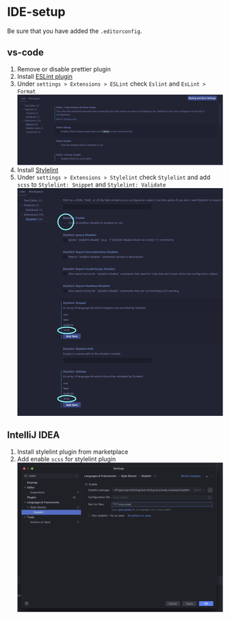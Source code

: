 # IDE-setup

Be sure that you have added the `.editorconfig`.

## vs-code

1. Remove or disable prettier plugin
2. Install [ESLint plugin](https://marketplace.visualstudio.com/items?itemName=dbaeumer.vscode-eslint)
3. Under `settings > Extensions > ESLint` check `Eslint` and `EsLint > Format`
![ESLint settings](./images/eslint.png)
4. Install [Stylelint](https://marketplace.visualstudio.com/items?itemName=stylelint.vscode-stylelint)
5. Under `settings > Extensions > Stylelint` check `Stylelint` and add `scss` to `Stylelint: Snippet` and `Stylelint: Validate`
![Stylelint settings](./images/stylelint.png)

## IntelliJ IDEA

1. Install stylelint plugin from marketplace
2. Add enable `scss` for stylelint plugin
![Stylelint settings](./images/intelliJ.png)
